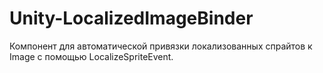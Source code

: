 # Unity-LocalizedImageBinder
 Компонент для автоматической привязки локализованных спрайтов к Image с помощью LocalizeSpriteEvent.
